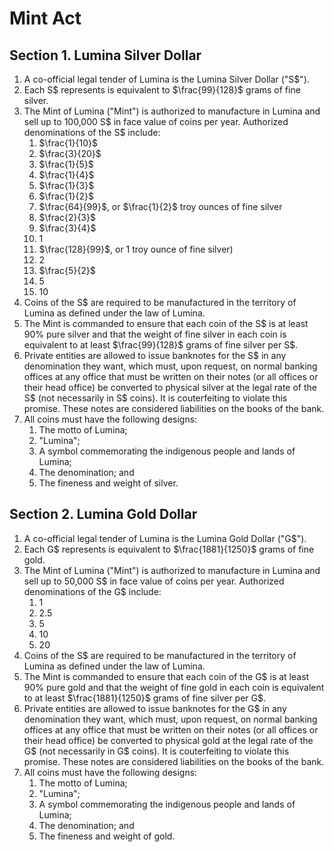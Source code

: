 # Mint Act

## Section 1. Lumina Silver Dollar
1. A co-official legal tender of Lumina is the Lumina Silver Dollar ("S$").
2. Each S$ represents is equivalent to $\frac{99}{128}$ grams of fine silver.
3. The Mint of Lumina ("Mint") is authorized to manufacture in Lumina and sell up to 100,000 S$ in face value of coins per year. Authorized denominations of the S$ include:
    1.  $\frac{1}{10}$
    2.  $\frac{3}{20}$
    3.  $\frac{1}{5}$
    4.  $\frac{1}{4}$
    5.  $\frac{1}{3}$
    6.  $\frac{1}{2}$
    7.  $\frac{64}{99}$, or $\frac{1}{2}$ troy ounces of fine silver
    8.  $\frac{2}{3}$
    9.  $\frac{3}{4}$
    10.  1
    11.  $\frac{128}{99}$, or 1 troy ounce of fine silver)
    12.  2
    13.  $\frac{5}{2}$
    14.  5
    15.  10
4. Coins of the S$ are required to be manufactured in the territory of Lumina as defined under the law of Lumina.
5. The Mint is commanded to ensure that each coin of the S$ is at least 90% pure silver and that the weight of fine silver in each coin is equivalent to at least $\frac{99}{128}$ grams of fine silver per S$.
6. Private entities are allowed to issue banknotes for the S$ in any denomination they want, which must, upon request, on normal banking offices at any office that must be written on their notes (or all offices or their head office) be converted to physical silver at the legal rate of the S$ (not necessarily in S$ coins). It is couterfeiting to violate this promise. These notes are considered liabilities on the books of the bank.
7. All coins must have the following designs:
    1. The motto of Lumina;
    2. "Lumina";
    3. A symbol commemorating the indigenous people and lands of Lumina;
    4. The denomination; and
    5. The fineness and weight of silver.

## Section 2. Lumina Gold Dollar
1. A co-official legal tender of Lumina is the Lumina Gold Dollar ("G$").
2. Each G$ represents is equivalent to $\frac{1881}{1250}$ grams of fine gold.
3. The Mint of Lumina ("Mint") is authorized to manufacture in Lumina and sell up to 50,000 S$ in face value of coins per year. Authorized denominations of the G$ include:
    1. 1
    2. 2.5
    3. 5
    4. 10
    5. 20
4. Coins of the S$ are required to be manufactured in the territory of Lumina as defined under the law of Lumina.
5. The Mint is commanded to ensure that each coin of the G$ is at least 90% pure gold and that the weight of fine gold in each coin is equivalent to at least $\frac{1881}{1250}$ grams of fine silver per G$.
6. Private entities are allowed to issue banknotes for the G$ in any denomination they want, which must, upon request, on normal banking offices at any office that must be written on their notes (or all offices or their head office) be converted to physical gold at the legal rate of the G$ (not necessarily in G$ coins). It is couterfeiting to violate this promise. These notes are considered liabilities on the books of the bank.
7. All coins must have the following designs:
    1. The motto of Lumina;
    2. "Lumina";
    3. A symbol commemorating the indigenous people and lands of Lumina;
    4. The denomination; and
    5. The fineness and weight of gold.
